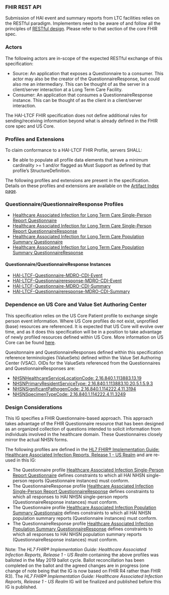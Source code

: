 ### FHIR REST API

Submission of HAI event and summary reports from LTC facilities relies on the RESTful paradigm. Implementers need to be aware of and follow all the principles of [RESTful design](https://www.hl7.org/fhir/exchange-module.html#rest). Please refer to that section of the core FHIR spec.

### Actors

The following actors are in-scope of the expected RESTful exchange of this specification:

* Source: An application that exposes a Questionnaire to a consumer. This actor may also be the creator of the QuestionnaireResponse, but could also me an intermediary. This can be thought of as the server in a client/server interaction at a Long Term Care Facility. 
* Consumer: An application that consumes a QuestionnaireResponse instance. This can be thought of as the client in a client/server interaction. 

The HAI-LTCF FHIR specification does not define additional rules for sending/receiving information beyond what is already defined in the FHIR core spec and US Core.

### Profiles and Extensions

To claim conformance to a HAI-LTCF FHIR Profile, servers SHALL:

* Be able to populate all profile data elements that have a minimum cardinality >= 1 and/or flagged as Must Support as defined by that profile’s StructureDefinition.

The following profiles and extensions are present in the specification. Details on these profiles and extensions are available on the [Artifact Index page](artifacts.html). 

### Questionnaire/QuestionnaireResponse Profiles

* [Healthcare Associated Infection for Long Term Care Single-Person Report Questionnaire](hai-ltcf-single-person-report-questionnaire.html)
* [Healthcare Associated Infection for Long Term Care Single-Person Report QuestionnaireResponse](hai-ltcf-single-person-report-questionnaire-response.html)
* [Healthcare Associated Infection for Long Term Care Population Summary Questionnaire](hai-ltc-population-summary-questionnaire.html)
* [Healthcare Associated Infection for Long Term Care Population Summary QuestionnaireResponse](hai-ltcf-population-summary-questionnaire-response.html)


#### Questionnaire/QuestionnaireResponse Instances

* [HAI-LTCF-Questionnaire-MDRO-CDI-Event](hai-ltcf-questionnaire-mdro-cdi-event.html)
* [HAI-LTCF-Questionnaireresponse-MDRO-CDI-Event](hai-ltcf-questionnaireresponse-mdro-cdi-event.html)
* [HAI-LTCF-Questionnaire-MDRO-CDI-Summary](hai-ltcf-questionnaire-mdro-cdi-summary.html)
* [HAI-LTCF-Questionnaireresponse-MDRO-CDI-Summary](hai-ltcf-questionnaireresponse-mdro-cdi-summary.html)


### Dependence on US Core and Value Set Authoring Center

This specification relies on the US Core Patient profile to exchange single person event information. Where US Core profiles do not exist, unprofiled (base) resources are referenced. It is expected that US Core will evolve over time, and as it does this specification will be in a position to take advantage of newly profiled resources defined within US Core.
More information on US Core can be found [here](https://www.hl7.org/fhir/us/core/). 

Quesitonnaire and QuestionnaireResponses defined within this specification reference terminologies (ValueSets) defined within the Value Set Authoring Center (VSAC). OIDs for the ValueSets referenced from the Questionnaires and QuestionnaireResponses are:
* [NHSNHealthcareServiceLocationCode: 2.16.840.1.113883.13.19](https://vsac.nlm.nih.gov/valueset/2.16.840.1.113883.13.19/expansion/Latest)
* [NHSNPrimaryResidentServiceType: 2.16.840.1.113883.10.20.5.1.5.9.3](https://vsac.nlm.nih.gov/valueset/2.16.840.1.113883.10.20.5.1.5.9.3/expansion/Latest)
* [NHSNSignificantPathogenCode: 2.16.840.1.114222.4.11.3194](https://vsac.nlm.nih.gov/valueset/2.16.840.1.114222.4.11.3194/expansion/Latest)
* [NHSNSpecimenTypeCode: 2.16.840.1.114222.4.11.3249](https://vsac.nlm.nih.gov/valueset/2.16.840.1.114222.4.11.3249/expansion/Latest)


### Design Considerations

This IG specifies a FHIR Questionnaire-based approach. This approach takes advantage of the FHIR Questionnaire resource that has been designed as an organized collection of questions intended to solicit information from individuals involved in the healthcare domain. These Questionnaires closely mirror the actual NHSN forms.

The following profiles are defined in the [HL7 FHIR® Implementation Guide: Healthcare Associated Infection Reports, Release 1 - US Realm](http://hl7.org/fhir/us/hai/2019May/index.html) and are re-used in this IG:

* The Questionnaire profile [Healthcare Associated Infection Single-Person Report Questionnaire](http://hl7.org/fhir/us/hai/2019May/StructureDefinition/hai-single-person-report-questionnaire) defines constraints to which all HAI NHSN single-person reports (Questionnaire instances) must conform.
* The QuestionnaireResponse profile [Healthcare Associated Infection Single-Person Report QuestionnaireResponse](http://hl7.org/fhir/us/hai/2019May/StructureDefinition/hai-single-person-report-questionnaire-response) defines constraints to which all responses to HAI NHSN single-person reports (QuestionnaireResponse instances) must conform.
* The Questionnaire profile [Healthcare Associated Infection Population Summary Questionnaire](http://hl7.org/fhir/us/hai/2019May/StructureDefinition/hai-population-summary-questionnaire) defines constraints to which all HAI NHSN population summary reports (Questionnaire instances) must conform.
* The QuestionnaireResponse profile [Healthcare Associated Infection Population Summary QuestionnaireResponse](http://hl7.org/fhir/us/hai/2019May/StructureDefinition/hai-population-summary-questionnaire-response) defines constraints to which all responses to HAI NHSN population summary reports (QuestionnaireResponse instances) must conform.

Note: The *HL7 FHIR® Implementation Guide: Healthcare Associated Infection Reports, Release 1 - US Realm* containing the above profiles was balloted in the May 2019 ballot cycle. Ballot reconcillation has been completed on the ballot and the agreed changes are in progress (one change of note being that the IG is now based on FHIR R4 rather than FHIR R3). The *HL7 FHIR® Implementation Guide: Healthcare Associated Infection Reports, Release 1 - US Realm* IG will be finalized and published before this IG is published.  

